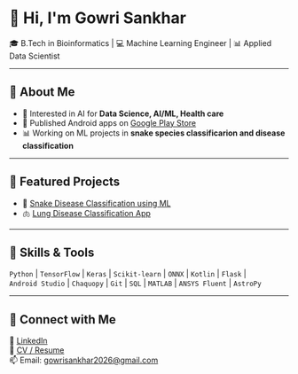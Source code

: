 # 👋 Hi, I'm Gowri Sankhar

🎓 B.Tech in Bioinformatics | 💻 Machine Learning Engineer | 📊 Applied Data Scientist  

---

## 🔹 About Me
- 🧠 Interested in AI for **Data Science, AI/ML, Health care**  
- 📱 Published Android apps on [Google Play Store](your-app-link)  
- 📊 Working on ML projects in **snake species classificarion and disease classification**  

---

## 🔹 Featured Projects
- 🐍 [Snake Disease Classification using ML](https://github.com/GowriSankhar04/Indian-Snake-species-classification)  
- 🫁 [Lung Disease Classification App](https://github.com/GowriSankhar04/Lung-Disease-Classification)  
---

## 🔹 Skills & Tools
`Python` | `TensorFlow` | `Keras` | `Scikit-learn` | `ONNX` | `Kotlin` | `Flask` |  
`Android Studio` | `Chaquopy` | `Git` | `SQL` | `MATLAB` | `ANSYS Fluent` | `AstroPy`  

---

## 🔹 Connect with Me
💼 [LinkedIn](https://www.linkedin.com/in/gowri-sankhar-s-1b1401286/)  
📄 [CV / Resume](https://docs.google.com/document/d/1rqZ1tiXu_3h8kbRuWovFu09ya8ZtjnIM7NTxRurHsFQ/edit?usp=sharing)  
📫 Email: gowrisankhar2026@gmail.com  
